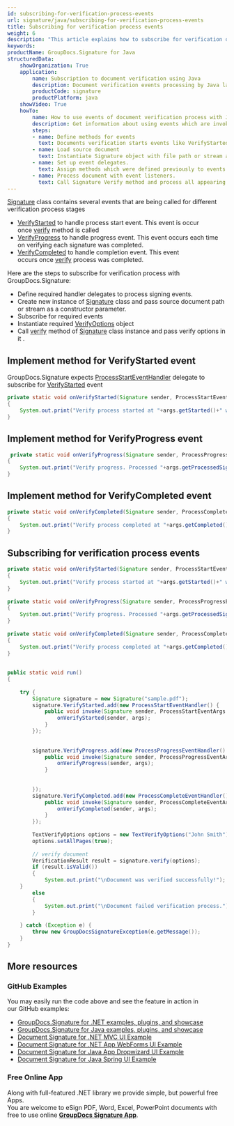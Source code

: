 ```yaml
---
id: subscribing-for-verification-process-events
url: signature/java/subscribing-for-verification-process-events
title: Subscribing for verification process events
weight: 6
description: "This article explains how to subscribe for verification of electronic signatures events like start, progress and completion with GroupDocs.Signature API."
keywords: 
productName: GroupDocs.Signature for Java
structuredData:
    showOrganization: True
    application:    
        name: Subscription to document verification using Java    
        description: Document verification events processing by Java language and GroupDocs.Signature for Java APIs
        productCode: signature
        productPlatform: java 
    showVideo: True
    howTo:
        name: How to use events of document verification process with Java 
        description: Get information about using events which are invoked at time of document verification via Java
        steps:
        - name: Define methods for events
          text: Documents verification starts events like VerifyStarted, VerifyProgress and VerifyCompleted. Define method for each event.
        - name: Load source document
          text: Instantiate Signature object with file path or stream as a constructor parameter will load the document. 
        - name: Set up event delegates. 
          text: Assign methods which were defined previously to events of Signature instance.
        - name: Process document with event listeners. 
          text: Call Signature Verify method and process all appearing events.
---
```

[Signature](https://reference.groupdocs.com/java/signature/com.groupdocs.signature/Signature) class contains several events that are being called for different verification process stages

*   [VerifyStarted](https://reference.groupdocs.com/java/signature/com.groupdocs.signature/Signature#VerifyStarted) to handle process start event. This event is occur once [verify](https://reference.groupdocs.com/java/signature/com.groupdocs.signature/Signature#verify(com.groupdocs.signature.options.verify.VerifyOptions)) method is called
*   [VerifyProgress](https://reference.groupdocs.com/java/signature/com.groupdocs.signature/Signature#VerifyProgress) to handle progress event. This event occurs each time on verifying each signature was completed.
*   [VerifyCompleted](https://reference.groupdocs.com/java/signature/com.groupdocs.signature/Signature#VerifyCompleted) to handle completion event. This event occurs once [verify](https://reference.groupdocs.com/java/signature/com.groupdocs.signature/Signature#verify(com.groupdocs.signature.options.verify.VerifyOptions)) process was completed.    

Here are the steps to subscribe for verification process with GroupDocs.Signature:
*   Define required handler delegates to process signing events.    
*   Create new instance of [Signature](https://reference.groupdocs.com/java/signature/com.groupdocs.signature/Signature) class and pass source document path or stream as a constructor parameter.    
*   Subscribe for required events      
*   Instantiate required [VerifyOptions](https://reference.groupdocs.com/java/signature/com.groupdocs.signature.options.verify/VerifyOptions) object  
*   Call [verify](https://reference.groupdocs.com/java/signature/com.groupdocs.signature/Signature#verify(com.groupdocs.signature.options.verify.VerifyOptions)) method of [Signature](https://reference.groupdocs.com/java/signature/com.groupdocs.signature/Signature) class instance and pass verify options in it .
    

## Implement method for VerifyStarted event

GroupDocs.Signature expects [ProcessStartEventHandler](https://reference.groupdocs.com/java/signature/com.groupdocs.signature.handler.events/ProcessStartEventHandler) delegate to subscribe for [VerifyStarted](https://reference.groupdocs.com/java/signature/com.groupdocs.signature/Signature#VerifyStarted) event

```java
private static void onVerifyStarted(Signature sender, ProcessStartEventArgs args)
{
    System.out.print("Verify process started at "+args.getStarted()+" with "+args.getTotalSignatures()+" total signatures to be put in document");
}
```

## Implement method for VerifyProgress event

```java
 private static void onVerifyProgress(Signature sender, ProcessProgressEventArgs args)
{
    System.out.print("Verify progress. Processed "+args.getProcessedSignatures()+" signatures. Time spent "+args.getTicks()+" mlsec");
}
```

## Implement method for VerifyCompleted event

```java
private static void onVerifyCompleted(Signature sender, ProcessCompleteEventArgs args)
{
    System.out.print("Verify process completed at "+args.getCompleted()+" with "+args.getTotalSignatures()+" total signatures. Process took "+args.getTicks()+" mlsec");
}
```

## Subscribing for verification process events

```java
private static void onVerifyStarted(Signature sender, ProcessStartEventArgs args)
{
    System.out.print("Verify process started at "+args.getStarted()+" with "+args.getTotalSignatures()+" total signatures to be put in document");
}
 
private static void onVerifyProgress(Signature sender, ProcessProgressEventArgs args)
{
    System.out.print("Verify progress. Processed "+args.getProcessedSignatures()+" signatures. Time spent "+args.getTicks()+" mlsec");
}
 
private static void onVerifyCompleted(Signature sender, ProcessCompleteEventArgs args)
{
    System.out.print("Verify process completed at "+args.getCompleted()+" with "+args.getTotalSignatures()+" total signatures. Process took "+args.getTicks()+" mlsec");
}
 
 
public static void run()
{   
 
    try {
        Signature signature = new Signature("sample.pdf");
        signature.VerifyStarted.add(new ProcessStartEventHandler() {
            public void invoke(Signature sender, ProcessStartEventArgs args) {
                onVerifyStarted(sender, args);
            }
        });
 
 
        signature.VerifyProgress.add(new ProcessProgressEventHandler() {
            public void invoke(Signature sender, ProcessProgressEventArgs args) {
                onVerifyProgress(sender, args);
            }
 
 
        });
        signature.VerifyCompleted.add(new ProcessCompleteEventHandler() {
            public void invoke(Signature sender, ProcessCompleteEventArgs args) {
                onVerifyCompleted(sender, args);
            }
        });
 
        TextVerifyOptions options = new TextVerifyOptions("John Smith");
        options.setAllPages(true);
 
        // verify document
        VerificationResult result = signature.verify(options);
        if (result.isValid())
        {
            System.out.print("\nDocument was verified successfully!");
    }
        else
        {
            System.out.print("\nDocument failed verification process.");
        }
 
    } catch (Exception e) {
        throw new GroupDocsSignatureException(e.getMessage());
    }
}
```

## More resources

### GitHub Examples 

You may easily run the code above and see the feature in action in our GitHub examples:

*   [GroupDocs.Signature for .NET examples, plugins, and showcase](https://github.com/groupdocs-signature/GroupDocs.Signature-for-.NET)    
*   [GroupDocs.Signature for Java examples, plugins, and showcase](https://github.com/groupdocs-signature/GroupDocs.Signature-for-Java)    
*   [Document Signature for .NET MVC UI Example](https://github.com/groupdocs-signature/GroupDocs.Signature-for-.NET-MVC)    
*   [Document Signature for .NET App WebForms UI Example](https://github.com/groupdocs-signature/GroupDocs.Signature-for-.NET-WebForms)    
*   [Document Signature for Java App Dropwizard UI Example](https://github.com/groupdocs-signature/GroupDocs.Signature-for-Java-Dropwizard)   
*   [Document Signature for Java Spring UI Example](https://github.com/groupdocs-signature/GroupDocs.Signature-for-Java-Spring)
    

### Free Online App 

Along with full-featured .NET library we provide simple, but powerful free Apps.  
You are welcome to eSign PDF, Word, Excel, PowerPoint documents with free to use online **[GroupDocs Signature App](https://products.groupdocs.app/signature)**.
